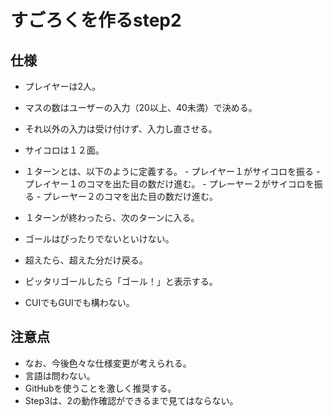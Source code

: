 
# すごろくを作るstep2
## 仕様
- プレイヤーは2人。
- マスの数はユーザーの入力（20以上、40未満）で決める。 
- それ以外の入力は受け付けず、入力し直させる。
 - サイコロは１２面。
 - １ターンとは、以下のように定義する。
		- プレイヤー１がサイコロを振る
		- プレイヤー１のコマを出た目の数だけ進む。
		- プレーヤー２がサイコロを振る
		- プレーヤー２のコマを出た目の数だけ進む。

- １ターンが終わったら、次のターンに入る。
- ゴールはぴったりでないといけない。
 - 超えたら、超えた分だけ戻る。
 - ピッタリゴールしたら「ゴール！」と表示する。
- CUIでもGUIでも構わない。

## 注意点
- なお、今後色々な仕様変更が考えられる。
- 言語は問わない。
-  GitHubを使うことを激しく推奨する。
- Step3は、2の動作確認ができるまで見てはならない。
